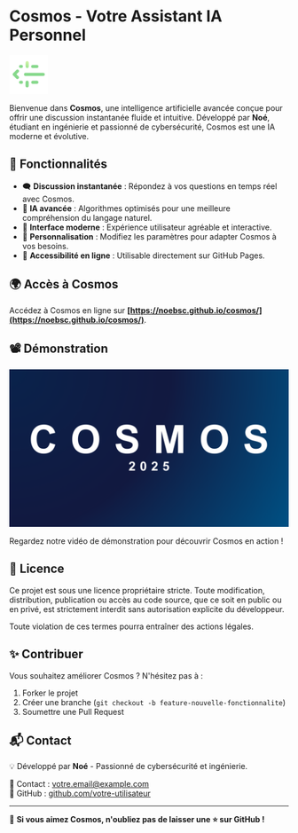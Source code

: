 # Cosmos - Votre Assistant IA Personnel

<img src="icone.png" alt="Cosmos Logo" width="70">

Bienvenue dans **Cosmos**, une intelligence artificielle avancée conçue pour offrir une discussion instantanée fluide et intuitive. Développé par **Noé**, étudiant en ingénierie et passionné de cybersécurité, Cosmos est une IA moderne et évolutive.

## 🚀 Fonctionnalités

- 🗨️ **Discussion instantanée** : Répondez à vos questions en temps réel avec Cosmos.
- 🤖 **IA avancée** : Algorithmes optimisés pour une meilleure compréhension du langage naturel.
- 🎨 **Interface moderne** : Expérience utilisateur agréable et interactive.
- 🔧 **Personnalisation** : Modifiez les paramètres pour adapter Cosmos à vos besoins.
- 📡 **Accessibilité en ligne** : Utilisable directement sur GitHub Pages.

## 🌍 Accès à Cosmos

Accédez à Cosmos en ligne sur **[https://noebsc.github.io/cosmos/](https://noebsc.github.io/cosmos/)**.

## 📽️ Démonstration

[![Watch the video](COSMOS.png)](https://youtu.be/1-l5iJ9wJD0)

Regardez notre vidéo de démonstration pour découvrir Cosmos en action !

## 📜 Licence

Ce projet est sous une licence propriétaire stricte. Toute modification, distribution, publication ou accès au code source, que ce soit en public ou en privé, est strictement interdit sans autorisation explicite du développeur.

Toute violation de ces termes pourra entraîner des actions légales.

## ✨ Contribuer

Vous souhaitez améliorer Cosmos ? N'hésitez pas à :

1. Forker le projet
2. Créer une branche (`git checkout -b feature-nouvelle-fonctionnalite`)
3. Soumettre une Pull Request

## 📬 Contact

💡 Développé par **Noé** - Passionné de cybersécurité et ingénierie.

📧 Contact : [votre.email@example.com](mailto:votre.email@example.com)  
🔗 GitHub : [github.com/votre-utilisateur](https://github.com/votre-utilisateur)

---

🌟 **Si vous aimez Cosmos, n'oubliez pas de laisser une ⭐ sur GitHub !**
